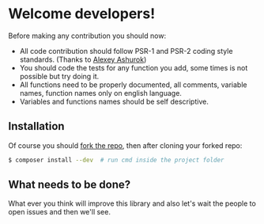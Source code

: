 Welcome developers!
==================

Before making any contribution you should now:

- All code contribution should follow PSR-1 and PSR-2 coding style standards. (Thanks to [Alexey Ashurok](https://github.com/aotd1))
- You should code the tests for any function you add, some times is not possible but try doing it.
- All functions need to be properly documented, all comments, variable names, function names only on english language.
- Variables and functions names should be self descriptive.


Installation
------------

Of course you should [fork the repo](https://github.com/ZzAntares/ProxmoxVE/fork), then after cloning your forked repo:

```sh
$ composer install --dev  # run cmd inside the project folder
```

What needs to be done?
----------------------

What ever you think will improve this library and also let's wait the people to open issues and then we'll see.

